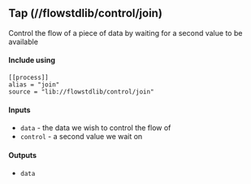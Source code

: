 ## Tap (//flowstdlib/control/join)
Control the flow of a piece of data by waiting for a second value to be available

#### Include using
```
[[process]]
alias = "join"
source = "lib://flowstdlib/control/join"
```

#### Inputs
* `data` - the data we wish to control the flow of
* `control` - a second value we wait on

#### Outputs
* `data`